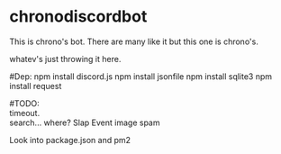 # chronodiscordbot
This is chrono's bot. There are many like it but this one is chrono's.

whatev's just throwing it here.

#Dep:
npm install discord.js
npm install jsonfile
npm install sqlite3
npm install request

#TODO:  
timeout.  
search... where?
Slap
Event image spam  

Look into package.json and pm2
